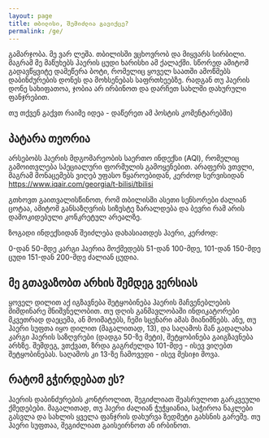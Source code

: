 ```yaml
---
layout: page
title: თბილისი, შემიძლია გავიქცე?
permalink: /ge/
---
```


გამარჯობა. მე ვარ ლეშა. თბილისში ვცხოვრობ და მიყვარს სირბილი. მაგრამ მე მაწუხებს ჰაერის ცუდი ხარისხი ამ ქალაქში. სწორედ ამიტომ გადავწყვიტე დამეწერა ბოტი, რომელიც ყოველ საათში ამოწმებს დაბინძურების დონეს და მოხსენებას საფრთხეებზე. რადგან თუ ჰაერის დონე სახიფათოა, ჯობია არ ირბინოთ და დარჩეთ სახლში დახურული ფანჯრებით.

თუ თქვენ გაქვთ რაიმე იდეა - დაწერეთ ამ პოსტის კომენტარებში)
  

## პატარა თეორია

არსებობს ჰაერის მდგომარეობის საერთო ინდექსი (AQI), რომელიც გამოითვლება სპეციალური ფორმულის გამოყენებით. არაფერს ვთვლი, მაგრამ მონაცემებს ვიღებ უფასო წყაროებიდან, კერძოდ სერვისიდან https://www.iqair.com/georgia/t-bilisi/tbilisi

გთხოვთ გაითვალისწინოთ, რომ თბილისში ასეთი სენსორები ძალიან ცოტაა, ამიტომ განსაზღვრის სიზუსტე ზარალდება და ბევრი რამ არის დამოკიდებული კონკრეტულ არეალზე.

ზოგადი ინდექსიდან შეიძლება დახასიათდეს ჰაერი, კერძოდ:

0-დან 50-მდე კარგი ჰაერია
მოქმედებს 51-დან 100-მდე,
101-დან 150-მდე ცუდი
151-დან 200-მდე ძალიან ცუდია.

## მე გთავაზობთ არხის შემდეგ ვერსიას 

ყოველ დილით აქ იგზავნება შეტყობინება ჰაერის მაჩვენებლების მიმდინარე მნიშვნელობით.
თუ დღის განმავლობაში ინდიკატორები მკვეთრად დაეცემა, ან მოიმატებს, ჩემი სცენარი ამას მიანიშნებს.
ანუ, თუ ჰაერი სუფთა იყო დილით (მაგალითად, 13), და საღამოს მან გადალახა კარგი ჰაერის საზღვრები (დადგა 50-ზე მეტი), შეტყობინება გაიგზავნება არხზე. შემდეგ, ვთქვათ, ზრდა გაგრძელდა 101-მდე - ისევ ვიღებთ შეტყობინებას. საღამოს კი 13-ზე ჩამოვედი - ისევ მესიჯი მოვა.

## რატომ გჭირდებათ ეს? 

ჰაერის დაბინძურების კონტროლით, შეგიძლიათ შეასრულოთ გარკვეული ქმედებები. მაგალითად, თუ ჰაერი ძალიან ჭუჭყიანია, საჭიროა ნაკლები გასვლა და სახლის ყველა ფანჯრის დახურვა ზედმეტი გახსნის გარეშე. თუ ჰაერი სუფთაა, შეგიძლიათ გაისეირნოთ ან ირბინოთ.
